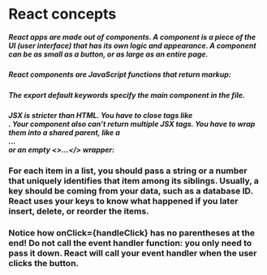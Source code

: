 # React concepts

##### React apps are made out of components. A component is a piece of the UI (user interface) that has its own logic and appearance. A component can be as small as a button, or as large as an entire page.

##### React components are JavaScript functions that return markup:

##### The export default keywords specify the main component in the file.

##### JSX is stricter than HTML. You have to close tags like <br />. Your component also can’t return multiple JSX tags. You have to wrap them into a shared parent, like a <div>...</div> or an empty <>...</> wrapper:

### For each item in a list, you should pass a string or a number that uniquely identifies that item among its siblings. Usually, a key should be coming from your data, such as a database ID. React uses your keys to know what happened if you later insert, delete, or reorder the items.

### Notice how onClick={handleClick} has no parentheses at the end! Do not call the event handler function: you only need to pass it down. React will call your event handler when the user clicks the button.


